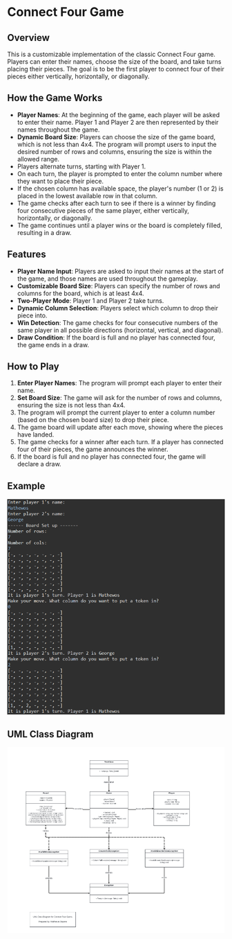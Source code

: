 # **Connect Four Game**

## **Overview**
This is a customizable implementation of the classic Connect Four game. Players can enter their names, choose the size of the board, and take turns placing their pieces. The goal is to be the first player to connect four of their pieces either vertically, horizontally, or diagonally.

## **How the Game Works**
- **Player Names**: At the beginning of the game, each player will be asked to enter their name. Player 1 and Player 2 are then represented by their names throughout the game.
- **Dynamic Board Size**: Players can choose the size of the game board, which is not less than 4x4. The program will prompt users to input the desired number of rows and columns, ensuring the size is within the allowed range.
- Players alternate turns, starting with Player 1.
- On each turn, the player is prompted to enter the column number where they want to place their piece.
- If the chosen column has available space, the player's number (1 or 2) is placed in the lowest available row in that column.
- The game checks after each turn to see if there is a winner by finding four consecutive pieces of the same player, either vertically, horizontally, or diagonally.
- The game continues until a player wins or the board is completely filled, resulting in a draw.

## **Features**
- **Player Name Input**: Players are asked to input their names at the start of the game, and those names are used throughout the gameplay.
- **Customizable Board Size**: Players can specify the number of rows and columns for the board, which is at least 4x4.
- **Two-Player Mode**: Player 1 and Player 2 take turns.
- **Dynamic Column Selection**: Players select which column to drop their piece into.
- **Win Detection**: The game checks for four consecutive numbers of the same player in all possible directions (horizontal, vertical, and diagonal).
- **Draw Condition**: If the board is full and no player has connected four, the game ends in a draw.

## **How to Play**
1. **Enter Player Names**: The program will prompt each player to enter their name.
2. **Set Board Size**: The game will ask for the number of rows and columns, ensuring the size is not less than 4x4.
3. The program will prompt the current player to enter a column number (based on the chosen board size) to drop their piece.
4. The game board will update after each move, showing where the pieces have landed.
5. The game checks for a winner after each turn. If a player has connected four of their pieces, the game announces the winner.
6. If the board is full and no player has connected four, the game will declare a draw.

## **Example**
![Connect Four Game](https://github.com/mathytech1/ConnectFour/blob/main/src/main/java/mavenproject/connect_four/images/screenshot.png)

## **UML Class Diagram**
![Connect Four Game](https://github.com/mathytech1/ConnectFour/blob/main/src/main/java/mavenproject/connect_four/images/uml_diagram.png)



